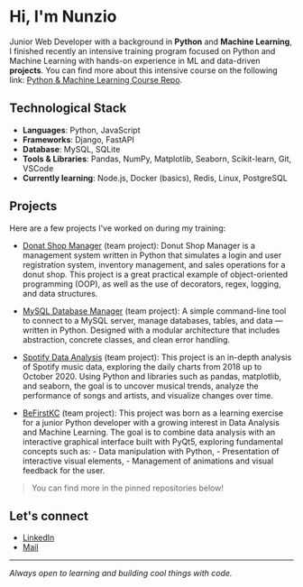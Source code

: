 # **Hi, I'm Nunzio**

Junior Web Developer with a background in **Python** and **Machine Learning**, I finished recently an intensive training program focused on Python and Machine Learning with hands-on experience in ML and data-driven **projects**. You can find more about this intensive course on the following link: [Python & Machine Learning Course Repo](https://github.com/Endershade98/Nunzio_De_Cicco_Python_Course_Repo.git).

## **Technological Stack**

- **Languages**: Python, JavaScript
- **Frameworks**: Django, FastAPI
- **Database**: MySQL, SQLite
- **Tools & Libraries**: Pandas, NumPy, Matplotlib, Seaborn, Scikit-learn, Git, VSCode
- **Currently learning**: Node.js, Docker (basics), Redis, Linux, PostgreSQL

## **Projects**

Here are a few projects I've worked on during my training:
- [Donat Shop Manager](https://github.com/GiovanniP9/Donut-Shop-Manager---Gestionale-Python.git) (team project): Donut Shop Manager is a management system written in Python that simulates a login and user registration system, inventory management, and sales operations for a donut shop. This project is a great practical example of object-oriented programming (OOP), as well as the use of decorators, regex, logging, and data structures.

- [MySQL Database Manager](https://github.com/GiovanniP9/Gestionale_Database.git) (team project): A simple command-line tool to connect to a MySQL server, manage databases, tables, and data — written in Python. Designed with a modular architecture that includes abstraction, concrete classes, and clean error handling.

- [Spotify Data Analysis](https://github.com/GiovanniP9/Progetto_Analisi_Spotify) (team project): This project is an in-depth analysis of Spotify music data, exploring the daily charts from 2018 up to October 2020. Using Python and libraries such as pandas, matplotlib, and seaborn, the goal is to uncover musical trends, analyze the performance of songs and artists, and visualize changes over time.

- [BeFirstKC](https://github.com/GiovanniP9/BeFirstKC---GUI-for-Kaggle-Dataset.git) (team project): This project was born as a learning exercise for a junior Python developer with a growing interest in Data Analysis and Machine Learning. The goal is to combine data analysis with an interactive graphical interface built with PyQt5, exploring fundamental concepts such as: - Data manipulation with Python, - Presentation of interactive visual elements, - Management of animations and visual feedback for the user.
  
> You can find more in the pinned repositories below!

## **Let's connect**

- [LinkedIn](https://www.linkedin.com/in/nunzio-de-cicco)  
- [Mail](mailto:decicconunzio@gmail.com)

---

_Always open to learning and building cool things with code._
